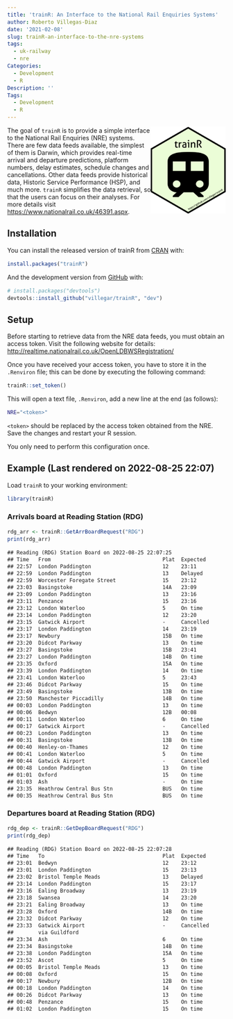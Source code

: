 ```yaml
---
title: 'trainR: An Interface to the National Rail Enquiries Systems'
author: Roberto Villegas-Diaz
date: '2021-02-08'
slug: trainR-an-interface-to-the-nre-systems
tags:
  - uk-railway
  - nre
Categories:
  - Development
  - R
Description: ''
Tags:
  - Development
  - R
---
```


<img src="https://raw.githubusercontent.com/villegar/trainR/main/inst/images/logo.png" alt="logo" align="right" height=200px/>

The goal of `trainR` is to provide a simple interface to the 
National Rail Enquiries (NRE) systems. There are few data feeds 
available, the simplest of them is Darwin, which provides real-time 
arrival and departure predictions, platform numbers, delay estimates, 
schedule changes and cancellations. Other data feeds provide historical 
data, Historic Service Performance (HSP), and much more. `trainR` 
simplifies the data retrieval, so that the users can focus on their 
analyses. For more details visit 
https://www.nationalrail.co.uk/46391.aspx.

## Installation

You can install the released version of trainR from [CRAN](https://CRAN.R-project.org) with:

``` r
install.packages("trainR")
```

And the development version from [GitHub](https://github.com/) with:

``` r
# install.packages("devtools")
devtools::install_github("villegar/trainR", "dev")
```

## Setup
Before starting to retrieve data from the NRE data feeds, you must obtain an access token. 
Visit the following website for details: http://realtime.nationalrail.co.uk/OpenLDBWSRegistration/

Once you have received your access token, you have to store it in the `.Renviron` file; this can be 
done by executing the following command:


```r
trainR::set_token()
```

This will open a text file, `.Renviron`, add a new line at the end (as follows):

```bash
NRE="<token>"
```

`<token>` should be replaced by the access token obtained from the NRE. Save the changes and restart 
your R session.

You only need to perform this configuration once.

## Example (Last rendered on 2022-08-25 22:07)

Load `trainR` to your working environment:

```r
library(trainR)
```

### Arrivals board at Reading Station (RDG)


```r
rdg_arr <- trainR::GetArrBoardRequest("RDG")
print(rdg_arr)
```

```
## Reading (RDG) Station Board on 2022-08-25 22:07:25
## Time   From                                    Plat  Expected
## 22:57  London Paddington                       12    23:11
## 22:59  London Paddington                       13    Delayed
## 22:59  Worcester Foregate Street               15    23:12
## 23:03  Basingstoke                             14A   23:09
## 23:09  London Paddington                       13    23:16
## 23:11  Penzance                                15    23:16
## 23:12  London Waterloo                         5     On time
## 23:14  London Paddington                       12    23:20
## 23:15  Gatwick Airport                         -     Cancelled
## 23:17  London Paddington                       14    23:19
## 23:17  Newbury                                 15B   On time
## 23:20  Didcot Parkway                          13    On time
## 23:27  Basingstoke                             15B   23:41
## 23:27  London Paddington                       14B   On time
## 23:35  Oxford                                  15A   On time
## 23:39  London Paddington                       14    On time
## 23:41  London Waterloo                         5     23:43
## 23:46  Didcot Parkway                          15    On time
## 23:49  Basingstoke                             13B   On time
## 23:50  Manchester Piccadilly                   14B   On time
## 00:03  London Paddington                       13    On time
## 00:06  Bedwyn                                  12B   00:08
## 00:11  London Waterloo                         6     On time
## 00:17  Gatwick Airport                         -     Cancelled
## 00:23  London Paddington                       13    On time
## 00:31  Basingstoke                             13B   On time
## 00:40  Henley-on-Thames                        12    On time
## 00:41  London Waterloo                         5     On time
## 00:44  Gatwick Airport                         -     Cancelled
## 00:48  London Paddington                       13    On time
## 01:01  Oxford                                  15    On time
## 01:03  Ash                                     -     On time
## 23:35  Heathrow Central Bus Stn                BUS   On time
## 00:35  Heathrow Central Bus Stn                BUS   On time
```

### Departures board at Reading Station (RDG)


```r
rdg_dep <- trainR::GetDepBoardRequest("RDG")
print(rdg_dep)
```

```
## Reading (RDG) Station Board on 2022-08-25 22:07:28
## Time   To                                      Plat  Expected
## 23:01  Bedwyn                                  12    23:12
## 23:01  London Paddington                       15    23:13
## 23:02  Bristol Temple Meads                    13    Delayed
## 23:14  London Paddington                       15    23:17
## 23:16  Ealing Broadway                         13    23:19
## 23:18  Swansea                                 14    23:20
## 23:21  Ealing Broadway                         13    On time
## 23:28  Oxford                                  14B   On time
## 23:32  Didcot Parkway                          12    On time
## 23:33  Gatwick Airport                         -     Cancelled
##        via Guildford                           
## 23:34  Ash                                     6     On time
## 23:34  Basingstoke                             14B   On time
## 23:38  London Paddington                       15A   On time
## 23:52  Ascot                                   5     On time
## 00:05  Bristol Temple Meads                    13    On time
## 00:08  Oxford                                  15    On time
## 00:17  Newbury                                 12B   On time
## 00:18  London Paddington                       14    On time
## 00:26  Didcot Parkway                          13    On time
## 00:48  Penzance                                15    On time
## 01:02  London Paddington                       15    On time
```
